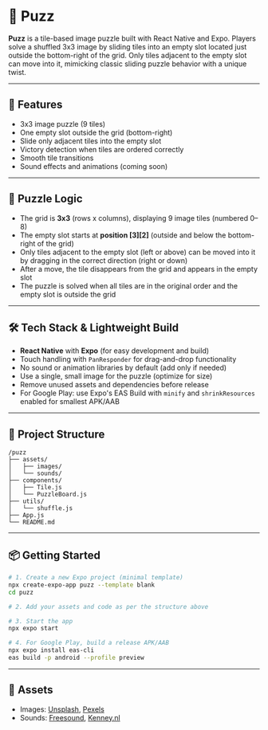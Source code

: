 # 🧩 Puzz

**Puzz** is a tile-based image puzzle built with React Native and Expo. Players solve a shuffled 3x3 image by sliding tiles into an empty slot located just outside the bottom-right of the grid. Only tiles adjacent to the empty slot can move into it, mimicking classic sliding puzzle behavior with a unique twist.

---

## 🚀 Features

- 3x3 image puzzle (9 tiles)
- One empty slot outside the grid (bottom-right)
- Slide only adjacent tiles into the empty slot
- Victory detection when tiles are ordered correctly
- Smooth tile transitions
- Sound effects and animations (coming soon)

---

## 🧩 Puzzle Logic

- The grid is **3x3** (rows x columns), displaying 9 image tiles (numbered 0–8)
- The empty slot starts at **position [3][2]** (outside and below the bottom-right of the grid)
- Only tiles adjacent to the empty slot (left or above) can be moved into it by dragging in the correct direction (right or down)
- After a move, the tile disappears from the grid and appears in the empty slot
- The puzzle is solved when all tiles are in the original order and the empty slot is outside the grid

---

## 🛠️ Tech Stack & Lightweight Build

- **React Native** with **Expo** (for easy development and build)
- Touch handling with `PanResponder` for drag-and-drop functionality
- No sound or animation libraries by default (add only if needed)
- Use a single, small image for the puzzle (optimize for size)
- Remove unused assets and dependencies before release
- For Google Play: use Expo's EAS Build with `minify` and `shrinkResources` enabled for smallest APK/AAB

---

## 📂 Project Structure

```
/puzz
├── assets/
│   ├── images/
│   └── sounds/
├── components/
│   ├── Tile.js
│   └── PuzzleBoard.js
├── utils/
│   └── shuffle.js
├── App.js
└── README.md
```

---

## 📦 Getting Started

```bash
# 1. Create a new Expo project (minimal template)
npx create-expo-app puzz --template blank
cd puzz

# 2. Add your assets and code as per the structure above

# 3. Start the app
npx expo start

# 4. For Google Play, build a release APK/AAB
npx expo install eas-cli
eas build -p android --profile preview
```

---

## 📸 Assets

- Images: [Unsplash](https://unsplash.com), [Pexels](https://pexels.com)
- Sounds: [Freesound](https://freesound.org), [Kenney.nl](https://kenney.nl/assets)
